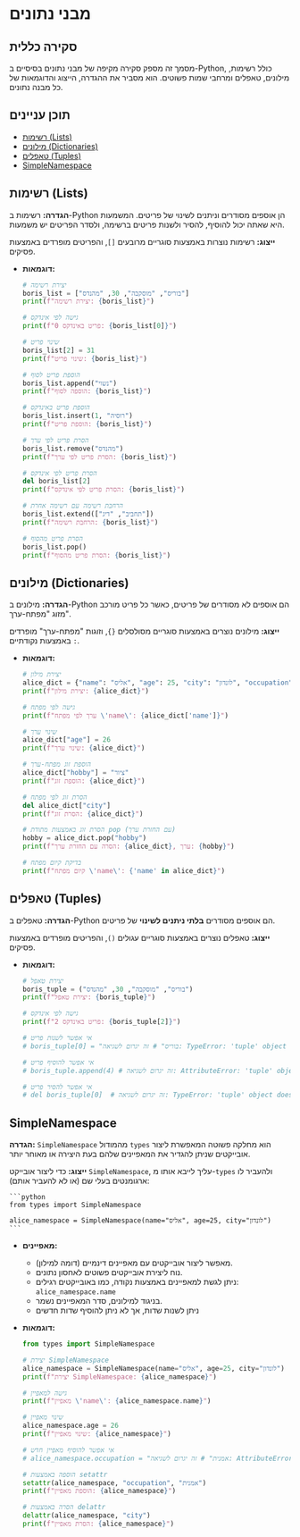 # מבני נתונים

## סקירה כללית

מסמך זה מספק סקירה מקיפה של מבני נתונים בסיסיים ב-Python, כולל רשימות, מילונים, טאפלים ומרחבי שמות פשוטים. הוא מסביר את ההגדרה, הייצוג והדוגמאות של כל מבנה נתונים.

## תוכן עניינים

- [רשימות (Lists)](#רשימות-lists)
- [מילונים (Dictionaries)](#מילונים-dictionaries)
- [טאפלים (Tuples)](#טאפלים-tuples)
- [SimpleNamespace](#simplenamespace)

## רשימות (Lists)

**הגדרה:** רשימות ב-Python הן אוספים מסודרים וניתנים לשינוי של פריטים. המשמעות היא שאתה יכול להוסיף, להסיר ולשנות פריטים ברשימה, ולסדר הפריטים יש משמעות.

**ייצוג:** רשימות נוצרות באמצעות סוגריים מרובעים `[]`, והפריטים מופרדים באמצעות פסיקים.

*   **דוגמאות:**
    ```python
    # יצירת רשימה
    boris_list = ["בוריס", "מוסקבה", 30, "מהנדס"]
    print(f"יצירת רשימה: {boris_list}")

    # גישה לפי אינדקס
    print(f"פריט באינדקס 0: {boris_list[0]}")

    # שינוי פריט
    boris_list[2] = 31
    print(f"שינוי פריט: {boris_list}")

    # הוספת פריט לסוף
    boris_list.append("נשוי")
    print(f"הוספה לסוף: {boris_list}")

    # הוספת פריט באינדקס
    boris_list.insert(1, "רוסיה")
    print(f"הוספת פריט: {boris_list}")

    # הסרת פריט לפי ערך
    boris_list.remove("מהנדס")
    print(f"הסרת פריט לפי ערך: {boris_list}")

    # הסרת פריט לפי אינדקס
    del boris_list[2]
    print(f"הסרת פריט לפי אינדקס: {boris_list}")

    # הרחבת רשימה עם רשימה אחרת
    boris_list.extend(["תחביב", "דיג"])
    print(f"הרחבת רשימה: {boris_list}")

    # הסרת פריט מהסוף
    boris_list.pop()
    print(f"הסרת פריט מהסוף: {boris_list}")
    ```

## מילונים (Dictionaries)

**הגדרה:** מילונים ב-Python הם אוספים לא מסודרים של פריטים, כאשר כל פריט מורכב מזוג "מפתח-ערך".

**ייצוג:** מילונים נוצרים באמצעות סוגריים מסולסלים `{}`, וזוגות "מפתח-ערך" מופרדים באמצעות נקודתיים `:`.

*   **דוגמאות:**
    ```python
    # יצירת מילון
    alice_dict = {"name": "אליס", "age": 25, "city": "לונדון", "occupation": "אמנית"}
    print(f"יצירת מילון: {alice_dict}")

    # גישה לפי מפתח
    print(f"ערך לפי מפתח \'name\': {alice_dict['name']}")

    # שינוי ערך
    alice_dict["age"] = 26
    print(f"שינוי ערך: {alice_dict}")

    # הוספת זוג מפתח-ערך
    alice_dict["hobby"] = "ציור"
    print(f"הוספת זוג: {alice_dict}")

    # הסרת זוג לפי מפתח
    del alice_dict["city"]
    print(f"הסרת זוג: {alice_dict}")

    # הסרת זוג באמצעות מתודת pop (עם החזרת ערך)
    hobby = alice_dict.pop("hobby")
    print(f"הסרה עם החזרת ערך: {alice_dict}, ערך: {hobby}")

    # בדיקת קיום מפתח
    print(f"קיום מפתח \'name\': {'name' in alice_dict}")
    ```

## טאפלים (Tuples)

**הגדרה:** טאפלים ב-Python הם אוספים מסודרים **בלתי ניתנים לשינוי** של פריטים.

**ייצוג:** טאפלים נוצרים באמצעות סוגריים עגולים `()`, והפריטים מופרדים באמצעות פסיקים.

*   **דוגמאות:**
    ```python
    # יצירת טאפל
    boris_tuple = ("בוריס", "מוסקבה", 30, "מהנדס")
    print(f"יצירת טאפל: {boris_tuple}")

    # גישה לפי אינדקס
    print(f"פריט באינדקס 2: {boris_tuple[2]}")

    # אי אפשר לשנות פריט
    # boris_tuple[0] = "בוריס" # זה יגרום לשגיאה: TypeError: 'tuple' object does not support item assignment

    # אי אפשר להוסיף פריט
    # boris_tuple.append(4) # זה יגרום לשגיאה: AttributeError: 'tuple' object has no attribute 'append'

    # אי אפשר להסיר פריט
    # del boris_tuple[0]  # זה יגרום לשגיאה: TypeError: 'tuple' object doesn't support item deletion
    ```

## SimpleNamespace

**הגדרה:** `SimpleNamespace` מהמודול `types` הוא מחלקה פשוטה המאפשרת ליצור אובייקטים שניתן להגדיר את המאפיינים שלהם בעת היצירה או מאוחר יותר.

**ייצוג:** כדי ליצור אובייקט `SimpleNamespace`, עליך לייבא אותו מ-`types` ולהעביר לו ארגומנטים בעלי שם (או לא להעביר אותם):

    ```python
    from types import SimpleNamespace

    alice_namespace = SimpleNamespace(name="אליס", age=25, city="לונדון")
    ```

* **מאפיינים:**
    *   מאפשר ליצור אובייקטים עם מאפיינים דינמיים (דומה למילון).
    *   נוח ליצירת אובייקטים פשוטים לאחסון נתונים.
    *   ניתן לגשת למאפיינים באמצעות נקודה, כמו באובייקטים רגילים: `alice_namespace.name`
    *   בניגוד למילונים, סדר המאפיינים נשמר.
    *   ניתן לשנות שדות, אך לא ניתן להוסיף שדות חדשים

*   **דוגמאות:**
    ```python
    from types import SimpleNamespace

    # יצירת SimpleNamespace
    alice_namespace = SimpleNamespace(name="אליס", age=25, city="לונדון")
    print(f"יצירת SimpleNamespace: {alice_namespace}")

    # גישה למאפיין
    print(f"מאפיין \'name\': {alice_namespace.name}")

    # שינוי מאפיין
    alice_namespace.age = 26
    print(f"שינוי מאפיין: {alice_namespace}")

    # אי אפשר להוסיף מאפיין חדש
    # alice_namespace.occupation = "אמנית" # זה יגרום לשגיאה: AttributeError: 'SimpleNamespace' object has no attribute 'occupation'

    # הוספה באמצעות setattr
    setattr(alice_namespace, "occupation", "אמנית")
    print(f"הוספת מאפיין: {alice_namespace}")

    # הסרה באמצעות delattr
    delattr(alice_namespace, "city")
    print(f"הסרת מאפיין: {alice_namespace}")
    ```